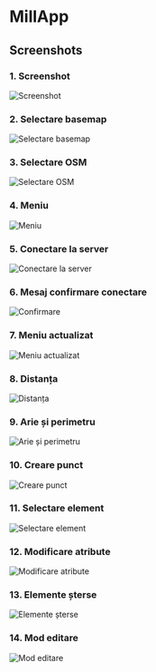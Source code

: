 # MillApp

## Screenshots

### 1. Screenshot
![Screenshot](img_git/1.png)

### 2. Selectare basemap
![Selectare basemap](<img_git/2 (selectare basemap).png>)

### 3. Selectare OSM
![Selectare OSM](<img_git/3 (basemap_OSM).png>)

### 4. Meniu
![Meniu](<img_git/4 (meniu).png>)

### 5. Conectare la server
![Conectare la server](<img_git/5 (conectare la server).png>)

### 6. Mesaj confirmare conectare
![Confirmare](<img_git/6 (msj_confirmare_conn).png>)

### 7. Meniu actualizat
![Meniu actualizat](<img_git/7 (Meniu_actualizat).png>)

### 8. Distanța
![Distanța](<img_git/8 (distanta).png>)

### 9. Arie și perimetru
![Arie și perimetru](<img_git/9 (arie+perimetru).png>)

### 10. Creare punct
![Creare punct](<img_git/10 (creare_pct).png>)

### 11. Selectare element
![Selectare element](<img_git/11 (selectare_elem).png>)

### 12. Modificare atribute
![Modificare atribute](<img_git/12 (modificare_prop [atribute]).png>)

### 13. Elemente șterse
![Elemente șterse](<img_git/13 (elem sterse).png>)

### 14. Mod editare
![Mod editare](<img_git/14 (mod_editare).png>)
